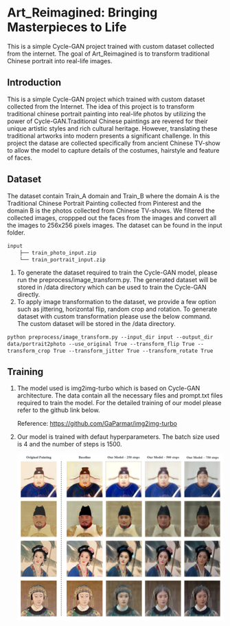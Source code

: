 # Art_Reimagined: Bringing Masterpieces to Life
This is a simple Cycle-GAN project trained with custom dataset collected from the internet. The goal of Art_Reimagined is to transform traditional Chinese portrait into real-life images. 

## Introduction
This is a simple Cycle-GAN project which trained with custom dataset collected from the Internet. The idea of this project is to transform traditional chinese portrait painting into real-life photos by utilizing the power of Cycle-GAN.Traditional Chinese paintings are revered for their unique artistic styles and rich cultural heritage. However, translating these traditional artworks into modern presents a significant challenge. In this project the datase are collected specifically from ancient Chinese TV-show to allow the model to capture details of the costumes, hairstyle and feature of faces. 

## Dataset 
The dataset contain Train_A domain and Train_B where the domain A is the Traditional Chinese Portrait Painting collected from Pinterest and the domain B is the photos collected from Chinese TV-shows. We filtered the collected images, croppped out the faces from the images and convert all the images to 256x256 pixels images. The dataset can be found in the input folder.
```
input
    ├── train_photo_input.zip
    └── train_portrait_input.zip
```

1. To generate the dataset required to train the Cycle-GAN model, please run the preprocess/image_transform.py. The generated dataset will be stored in /data directory which can be used to train the Cycle-GAN directly. 
2. To apply image transformation to the dataset, we provide a few option such as jittering, horizontal flip, random crop and rotation. To generate dataset with custom transformation please use the below command. The custom dataset will be stored in the /data directory.
```
python preprocess/image_transform.py --input_dir input --output_dir data/portrait2photo --use_original True --transform_flip True --transform_crop True --transform_jitter True --transform_rotate True
```
## Training
1. The model used is img2img-turbo which is based on Cycle-GAN architecture. The data contain all the necessary files and prompt.txt files required to train the model. For the detailed training of our model please refer to the github link below.

    Reference: https://github.com/GaParmar/img2img-turbo

2. Our model is trained with defaut hyperparameters. The batch size used is 4 and the number of steps is 1500.
    <div>
    <p align="center">
    <img src='checkpoint/example.png' align="center" width=800px>
    </p>
    </div>